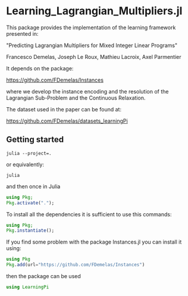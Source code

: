 # Learning_Lagrangian_Multipliers.jl



This package provides the implementation of the learning framework presented in: 

"Predicting Lagrangian Multipliers for Mixed Integer Linear Programs"

Francesco Demelas, Joseph Le Roux, Mathieu Lacroix, Axel Parmentier 

It depends on the package:

https://github.com/FDemelas/Instances

where we develop the instance encoding and the resolution of the Lagrangian Sub-Problem and the Continuous Relaxation.

The dataset used in the paper can be found at:

https://github.com/FDemelas/datasets_learningPi

## Getting started

```
julia --project=.
```

or equivalently:

```
julia
```

and then once in Julia

```julia
using Pkg;
Pkg.activate(".");
```

To install all the dependencies it is sufficient to use this commands:

```julia
using Pkg;
Pkg.instantiate();
```

If you find some problem with the package Instances.jl you can install it using:

 ```julia
using Pkg
Pkg.add(url="https://github.com/FDemelas/Instances")
```

then the package can be used 

```julia
using LearningPi
```
